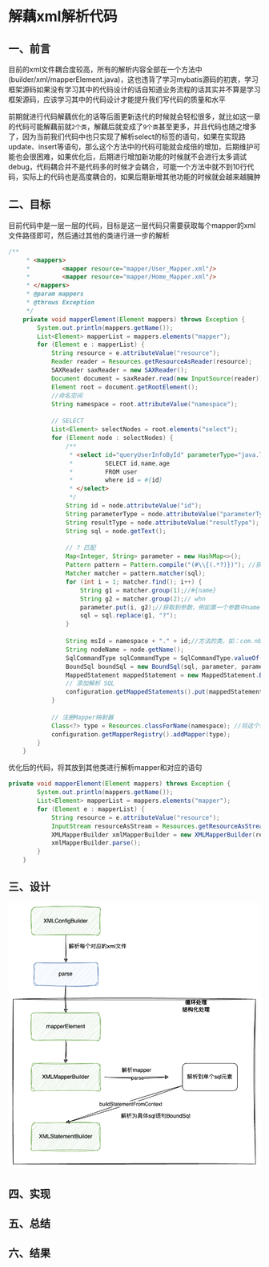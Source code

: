 # 解藕xml解析代码

## 一、前言

目前的xml文件耦合度较高，所有的解析内容全部在一个方法中(builder/xml/mapperElement.java)，这也违背了学习mybatis源码的初衷，学习框架源码如果没有学习其中的代码设计的话自知道业务流程的话其实并不算是学习框架源码，应该学习其中的代码设计才能提升我们写代码的质量和水平

前期就进行代码解藕优化的话等后面更新迭代的时候就会轻松很多，就比如这一章的代码可能解藕前就`2个类`，解藕后就变成了`9个类`甚至更多，并且代码也随之增多了，因为当前我们代码中也只实现了解析select的标签的语句，如果在实现路update、insert等语句，那么这个方法中的代码可能就会成倍的增加，后期维护可能也会很困难，如果优化后，后期进行增加新功能的时候就不会进行太多调试debug，代码耦合并不是代码多的时候才会耦合，可能一个方法中就不到10行代码，实际上的代码也是高度耦合的，如果后期新增其他功能的时候就会越来越臃肿

## 二、目标

目前代码中是一层一层的代码，目标是这一层代码只需要获取每个mapper的xml文件路径即可，然后通过其他的类进行进一步的解析

```java
/**
     * <mappers>
     *         <mapper resource="mapper/User_Mapper.xml"/>
     *         <mapper resource="mapper/Home_Mapper.xml"/>
     * </mappers>
     * @param mappers
     * @throws Exception
     */
    private void mapperElement(Element mappers) throws Exception {
        System.out.println(mappers.getName());
        List<Element> mapperList = mappers.elements("mapper");
        for (Element e : mapperList) {
            String resource = e.attributeValue("resource");
            Reader reader = Resources.getResourceAsReader(resource);
            SAXReader saxReader = new SAXReader();
            Document document = saxReader.read(new InputSource(reader));
            Element root = document.getRootElement();
            //命名空间
            String namespace = root.attributeValue("namespace");

            // SELECT
            List<Element> selectNodes = root.elements("select");
            for (Element node : selectNodes) {
                /**
                 * <select id="queryUserInfoById" parameterType="java.lang.Long" resultType="com.nbsb.mybatis.test.po.User">
                 *         SELECT id,name,age
                 *         FROM user
                 *         where id = #{id}
                 * </select>
                 */
                String id = node.attributeValue("id");
                String parameterType = node.attributeValue("parameterType");
                String resultType = node.attributeValue("resultType");
                String sql = node.getText();

                // ? 匹配
                Map<Integer, String> parameter = new HashMap<>();
                Pattern pattern = Pattern.compile("(#\\{(.*?)})"); //获取#{}中的内容
                Matcher matcher = pattern.matcher(sql);
                for (int i = 1; matcher.find(); i++) {
                    String g1 = matcher.group(1);//#{name}
                    String g2 = matcher.group(2);// whn
                    parameter.put(i, g2);//获取到参数，例如第一个参数中name填whn
                    sql = sql.replace(g1, "?");
                }

                String msId = namespace + "." + id;//方法的类，如：com.nbsb.mybatis.test.dao.IUserDao.queryUserInfoById
                String nodeName = node.getName();
                SqlCommandType sqlCommandType = SqlCommandType.valueOf(nodeName.toUpperCase(Locale.ENGLISH));
                BoundSql boundSql = new BoundSql(sql, parameter, parameterType, resultType);
                MappedStatement mappedStatement = new MappedStatement.Builder( configuration,msId, sqlCommandType, boundSql).build();
                // 添加解析 SQL
                configuration.getMappedStatements().put(mappedStatement.getId(), mappedStatement);
            }

            // 注册Mapper映射器
            Class<?> type = Resources.classForName(namespace); //将这个包名称加载成类
            configuration.getMapperRegistry().addMapper(type);
        }
    }
```

优化后的代码，将其放到其他类进行解析mapper和对应的语句

```java
private void mapperElement(Element mappers) throws Exception {
        System.out.println(mappers.getName());
        List<Element> mapperList = mappers.elements("mapper");
        for (Element e : mapperList) {
            String resource = e.attributeValue("resource");
            InputStream resourceAsStream = Resources.getResourceAsStream(resource);
            XMLMapperBuilder xmlMapperBuilder = new XMLMapperBuilder(resourceAsStream, configuration, resource);
            xmlMapperBuilder.parse();
        }
    }
```



## 三、设计



![代码设计](../../public/mybatis/8/mybatis-240407-03.png)



## 四、实现

## 五、总结

## 六、结果
